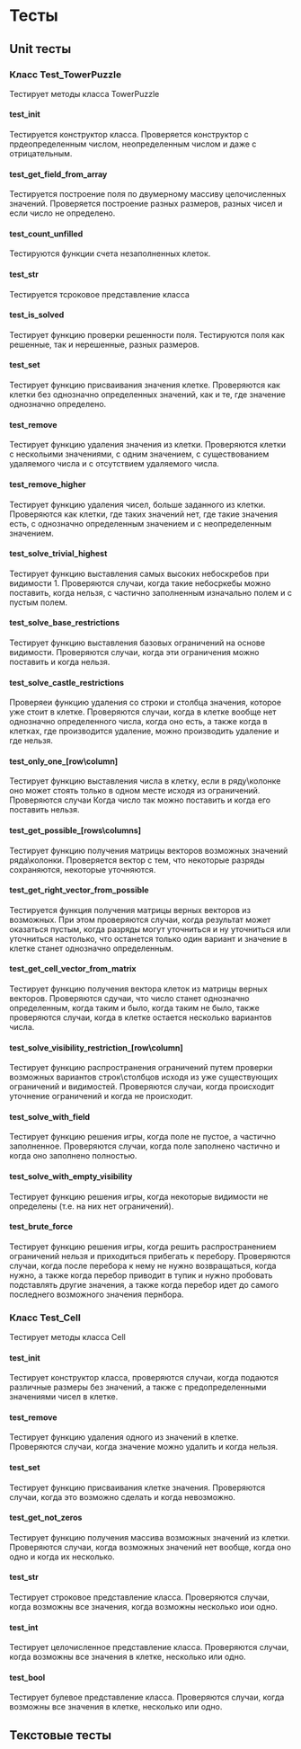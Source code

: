 # Тесты

## Unit тесты

### Класс Test_TowerPuzzle

Тестирует методы класса TowerPuzzle

#### test_init

Тестируется конструктор класса. Проверяется конструктор с прдеопределенным числом, неопределенным числом и даже с отрицательным.

#### test_get_field_from_array

Тестируется построение поля по двумерному массиву целочисленных значений. Проверяется построение разных размеров, разных чисел и если число не определено.

#### test_count_unfilled

Тестируются функции счета незаполненных клеток.

#### test_str

Тестируется тсроковое представление класса

#### test_is_solved

Тестирует функцию проверки решенности поля. Тестируются поля как решенные, так и нерешенные, разных размеров.

#### test_set

Тестирует функцию присваивания значения клетке. Проверяются как клетки без однозначно определенных значений, как и те, где значение однозначно определено.

#### test_remove

Тестирует функцию удаления значения из клетки. Проверяются клетки с нескольими значениями, с одним значением, с существованием удаляемого числа и с отсутствием удаляемого числа.

#### test_remove_higher

Тестирует функцию удаления чисел, больше заданного из клетки. Проверяются как клетки, где таких значений нет, где такие значения есть, с однозначно определенным значением и с неопределенным значением.

#### test_solve_trivial_highest

Тестирует функцию выставления самых высоких небоскребов при видимости 1. Проверяются случаи, когда такие небосркебы можно поставить, когда нельзя, с частично заполненным изначально полем и с пустым полем. 

#### test_solve_base_restrictions

Тестирует функцию выставления базовых ограничений на основе видимости. Проверяются случаи, когда эти ограничения можно поставить и когда нельзя.

#### test_solve_castle_restrictions

Проверяеи функцию удаления со строки и столбца значения, которое уже стоит в клетке. Проверяются случаи, когда в клетке вообще нет однозначно определенного числа, когда оно есть, а также когда в клетках, где производится удаление, можно производить удаление и где нельзя.

#### test_only_one_[row\column]

Тестирует функцию выставления числа в клетку, если в ряду\колонке оно может стоять только в одном месте исходя из ограничений. Проверяются случаи Когда число так можно поставить и когда его поставить нельзя.

#### test_get_possible_[rows\columns]

Тестирует функцию получения матрицы векторов возможных значений ряда\колонки. Проверяется вектор с тем, что некоторые разряды сохраняются, некоторые уточняются.

#### test_get_right_vector_from_possible

Тестируется функция получения матрицы верных векторов из возможных. При этом проверяются случаи, когда результат может оказаться пустым, когда разряды могут уточниться и ну уточниться или уточниться настолько, что останется только один вариант и значение в клетке станет однозначно определенным.

#### test_get_cell_vector_from_matrix

Тестирует функцию получения вектора клеток из матрицы верных векторов. Проверяются сдучаи, что число станет однозначно определенным, когда таким и было, когда таким не было, также проверяются случаи, когда в клетке остается несколько вариантов числа.

#### test_solve_visibility_restriction_[row\column]

Тестирует функцию распространения ограничений путем проверки возможных вариантов строк\столбцов исходя из уже существующих ограничений и видимостей. Проверяются случаи, когда происходит уточнение ограничений и когда не происходит.

#### test_solve_with_field

Тестирует функцию решения игры, когда поле не пустое, а частично заполненное. Проверяются случаи, когда поле заполнено частично и когда оно заполнено полностью.

#### test_solve_with_empty_visibility

Тестирует функцию решения игры, когда некоторые видимости не определены (т.е. на них нет ограничений).

#### test_brute_force

Тестирует функцию решения игры, когда решить распространением ограничений нельзя и приходиться прибегать к перебору. Проверяются случаи, когда после перебора к нему не нужно возвращаться, когда нужно, а также когда перебор приводит в тупик и нужно пробовать подставлять другие значения, а также когда перебор идет до самого последнего возможного значения пернбора.

### Класс Test_Cell

Тестирует методы класса Cell

#### test_init

Тестирует конструктор класса, проверяются случаи, когда подаются различные размеры без значений, а также с предопределенными значениями чисел в клетке.

#### test_remove

Тестирует функцию удаления одного из значений в клетке. Проверяются случаи, когда значение можно удалить и когда нельзя.

#### test_set

Тестирует функцию присваивания клетке значения. Проверяются случаи, когда это возможно сделать и когда невозможно.

#### test_get_not_zeros

Тестирует функцию получения массива возможных значений из клетки. Проверяются случаи, когда возможных значений нет вообще, когда оно одно и когда их несколько.

#### test_str

Тестирует строковое представление класса. Проверяются случаи, когда возможны все значения, когда возможны несколько иои одно.

#### test_int

Тестирует целочисленное представление класса. Проверяются случаи, когда возможны все значения в клетке, несколько или одно.

#### test_bool

Тестирует булевое представление класса. Проверяются случаи, когда возможны все значения в клетке, несколько или одно.

## Текстовые тесты
